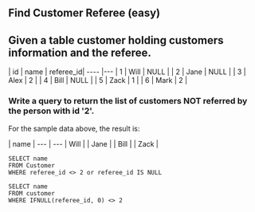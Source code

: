 ## Find Customer Referee (easy)
## Given a table customer holding customers information and the referee.

| id   | name | referee_id|
---- |---
|    1 | Will |      NULL |
|    2 | Jane |      NULL |
|    3 | Alex |         2 |
|    4 | Bill |      NULL |
|    5 | Zack |         1 |
|    6 | Mark |         2 |

### Write a query to return the list of customers NOT referred by the person with id '2'.

For the sample data above, the result is:

| name |
--- | ---
| Will |
| Jane |
| Bill |
| Zack |

```
SELECT name 
FROM Customer
WHERE referee_id <> 2 or referee_id IS NULL
```

```
SELECT name
FROM customer
WHERE IFNULL(referee_id, 0) <> 2
```
